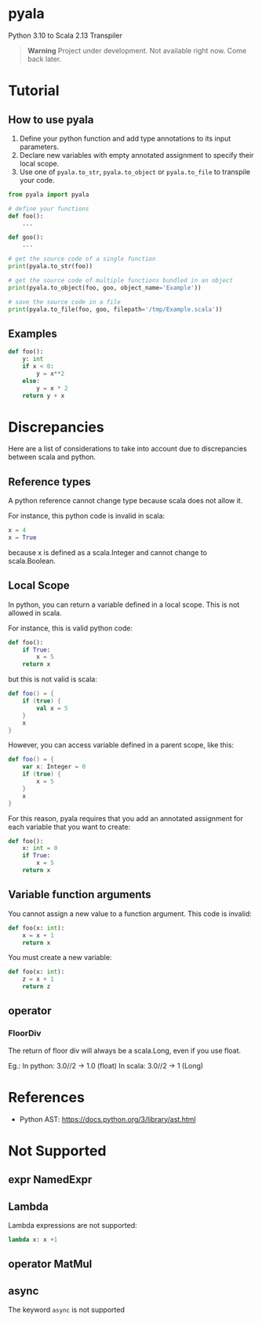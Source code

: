 # pyala
Python 3.10 to Scala 2.13 Transpiler

> **Warning**
> Project under development. Not available right now. Come back later.

# Tutorial

## How to use pyala

1. Define your python function and add type annotations to its input parameters.
2. Declare new variables with empty annotated assignment to specify their local scope.
3. Use one of `pyala.to_str`, `pyala.to_object` or `pyala.to_file` to transpile your code.

```python
from pyala import pyala

# define your functions
def foo():
    ...

def goo():
    ...

# get the source code of a single function
print(pyala.to_str(foo))

# get the source code of multiple functions bundled in an object
print(pyala.to_object(foo, goo, object_name='Example'))

# save the source code in a file
print(pyala.to_file(foo, goo, filepath='/tmp/Example.scala'))
```

## Examples

```python
def foo():
    y: int
    if x < 0:
        y = x**2
    else:
        y = x * 2
    return y + x
```


# Discrepancies

Here are a list of considerations to take into account due to discrepancies between scala and python.

## Reference types

A python reference cannot change type because scala does not allow it.

For instance, this python code is invalid in scala:
```python
x = 4
x = True
```
because x is defined as a scala.Integer and cannot change to scala.Boolean.

## Local Scope

In python, you can return a variable defined in a local scope. This is not allowed in scala.

For instance, this is valid python code:
```python
def foo():
    if True:
        x = 5
    return x
```

but this is not valid is scala:
```scala
def foo() = {
    if (true) {
        val x = 5
    }
    x
}
```

However, you can access variable defined in a parent scope, like this:
```scala
def foo() = {
    var x: Integer = 0
    if (true) {
        x = 5
    }
    x
}
```

For this reason, pyala requires that you add an annotated assignment for each variable that you want to create:
```python
def foo():
    x: int = 0
    if True:
        x = 5
    return x
```

## Variable function arguments

You cannot assign a new value to a function argument. This code is invalid:
```python
def foo(x: int):
    x = x + 1
    return x
```
You must create a new variable:
```python
def foo(x: int):
    z = x + 1
    return z
```

## operator

### FloorDiv

The return of floor div will always be a scala.Long, even if you use float.

Eg.:
In python: 3.0//2 -> 1.0 (float)
In scala: 3.0//2 -> 1 (Long)

# References

* Python AST: https://docs.python.org/3/library/ast.html



# Not Supported

## expr NamedExpr
## Lambda
Lambda expressions are not supported:
```python
lambda x: x +1
```
## operator MatMul

## async
The keyword `async` is not supported
